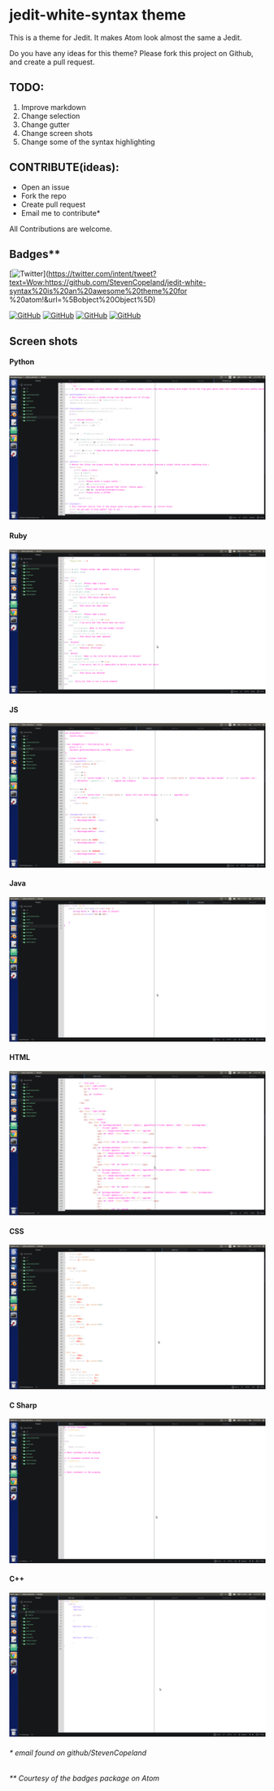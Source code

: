 # jedit-white-syntax theme

This is a theme for Jedit. It makes Atom look almost the same a Jedit.

Do you have any ideas for this theme? Please fork this project on Github, and create a pull request.

## TODO:
1. Improve markdown
2. Change selection
3. Change gutter
4. Change screen shots
5. Change some of the syntax highlighting

## CONTRIBUTE(ideas):
- Open an issue
- Fork the repo
- Create pull request
- Email me to contribute*

All Contributions are welcome.

## Badges**
[![Twitter](https://img.shields.io/twitter/url/https/github.com/StevenCopeland/jedit-white-syntax.svg?style=social)](https://twitter.com/intent/tweet?text=Wow:https://github.com/StevenCopeland/jedit-white-syntax%20is%20an%20awesome%20theme%20for %20atom!&url=%5Bobject%20Object%5D)

[![GitHub](https://img.shields.io/github/stars/StevenCopeland/jedit-white-syntax.svg?style=flat-square)](https://github.com/StevenCopeland/jedit-white-syntax)
[![GitHub](https://img.shields.io/github/forks/StevenCopeland/jedit-white-syntax.svg?style=flat-square)](https://github.com/StevenCopeland/jedit-white-syntax/network)
[![GitHub](https://img.shields.io/github/issues/StevenCopeland/jedit-white-syntax.svg?style=flat-square)](https://github.com/StevenCopeland/jedit-white-syntax/issues)
[![GitHub](https://img.shields.io/github/tag/StevenCopeland/jedit-white-syntax.svg?style=flat-square)](https://github.com/StevenCopeland/jedit-white-syntax/tags)
## Screen shots

#### Python
![Python Picture](python.png)
#### Ruby
![Ruby Picture](ruby.png)
#### JS
![JS Picture](JS.png)
#### Java
![Java Picture](java.png)
#### HTML
![HTML Picture](html.png)
#### CSS
![CSS Picture](CSS.png)
#### C Sharp
![C# Picture](CS.png)
#### C++
![C++ Picture](c++.png)

###### * email found on github/StevenCopeland
###### ** Courtesy of the badges package on Atom
